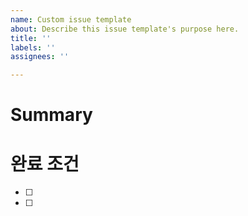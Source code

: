 ```yaml
---
name: Custom issue template
about: Describe this issue template's purpose here.
title: ''
labels: ''
assignees: ''

---
```


# Summary

# 완료 조건
- [ ] 
- [ ]
